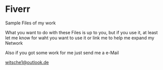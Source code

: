 # Fiverr
Sample Files of my work

What you want to do with these Files is up to you, but if you use it, 
at least let me know for waht you want to use it or link me to help me expand my Network


Also if you got some work for me just send me a e-Mail

witsche1@outlook.de

